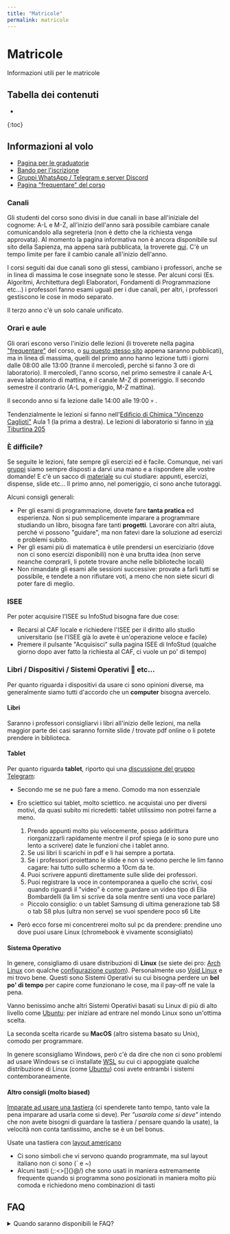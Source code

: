 ```yaml
---
title: "Matricole"
permalink: matricole 
---
```


# Matricole

Informazioni utili per le matricole

## Tabella dei contenuti
* 
{:toc}

## Informazioni al volo

- [Pagina per le graduatorie](https://www.uniroma1.it/it/pagina/corsi-ad-accesso-programmato-con-tolc-i-e-selezioni)
- [Bando per l'iscrizione](https://www.uniroma1.it/sites/default/files/field_file_allegati/14616_ingegnerie_tolcap_2023_2024_0.pdf)
- [Gruppi WhatsApp / Telegram e server Discord](./gruppi)
- [Pagina "frequentare" del corso](https://corsidilaurea.uniroma1.it/it/corso/2023/29923/programmazione?guid_cv)

### Canali

Gli studenti del corso sono divisi in due canali in base all'iniziale del cognome: A-L e M-Z, all'inizio dell'anno sarà possibile cambiare canale comunicandolo alla segreteria (non è detto che la richiesta venga approvata). Al momento la pagina informativa non è ancora disponibile sul sito della Sapienza, ma appena sarà pubblicata, la troverete [qui](https://corsidilaurea.uniroma1.it/it/corso/2023/29923/programmazione?guid_cv). C'è un tempo limite per fare il cambio canale all'inizio dell'anno. 

I corsi seguiti dai due canali sono gli stessi, cambiano i professori, anche se in linea di massima le cose insegnate sono le stesse. Per alcuni corsi (Es. Algoritmi, Architettura degli Elaboratori, Fondamenti di Programmazione etc...) i professori fanno esami uguali per i due canali, per altri, i professori gestiscono le cose in modo separato.

Il terzo anno c'è un solo canale unificato.

### Orari e aule

Gli orari escono verso l'inizio delle lezioni (li troverete nella pagina ["frequentare"](https://corsidilaurea.uniroma1.it/it/corso/2023/29923/programmazione?guid_cv) del corso, o [su questo stesso sito](./orari) appena saranno pubblicati), ma in linea di massima, quelli del primo anno hanno lezione tutti i giorni dalle 08:00 alle 13:00 (tranne il mercoledì, perché si fanno 3 ore di laboratorio). Il mercoledì, l'anno scorso, nel primo semestre il canale A-L aveva laboratorio di mattina, e il canale M-Z di pomeriggio. Il secondo semestre il contrario (A-L pomeriggio, M-Z mattina). 

Il secondo anno si fa lezione dalle 14:00 alle 19:00 💀 .

Tendenzialmente le lezioni si fanno nell'[Edificio di Chimica "Vincenzo Caglioti"](https://www.uniroma1.it/sites/default/files/ACU032.pdf) Aula 1 (la prima a destra). Le lezioni di laboratorio si fanno in [via Tiburtina 205](https://web.uniroma1.it/i3s/node/8901)



### È difficile?

Se seguite le lezioni, fate sempre gli esercizi ed è facile. Comunque, nei vari [gruppi](./gruppi) siamo sempre disposti a darvi una mano e a rispondere alle vostre domande! E c'è un sacco di [materiale](./risorse) su cui studiare: appunti, esercizi, dispense, slide etc... Il primo anno, nel pomeriggio, ci sono anche tutoraggi.

Alcuni consigli generali:
- Per gli esami di programmazione, dovete fare **tanta pratica** ed esperienza. Non si può semplicemente imparare a programmare studiando un libro, bisogna fare tanti **progetti**. Lavorare con altri aiuta, perché vi possono "guidare", ma non fatevi dare la soluzione ad esercizi e problemi subito.
- Per gli esami più di matematica è utile prendersi un eserciziario (dove non ci sono esercizi disponibili) non è una brutta idea (non serve neanche comprarli, li potete trovare anche nelle biblioteche locali)
- Non rimandate gli esami alle sessioni successive: provate a farli tutti se possibile, e tendete a non rifiutare voti, a meno che non siete sicuri di poter fare di meglio. 

### ISEE

Per poter acquisire l'ISEE su InfoStud bisogna fare due cose:
- Recarsi al CAF locale e richiedere l'ISEE per il diritto allo studio universitario (se l'ISEE già lo avete è un'operazione veloce e facile)
- Premere il pulsante "Acquisisci" sulla pagina ISEE di InfoStud (qualche giorno dopo aver fatto la richiesta al CAF, ci vuole un po' di tempo)

### Libri / Dispositivi / Sistemi Operativi 🐧 etc...

Per quanto riguarda i dispositivi da usare ci sono opinioni diverse, ma generalmente siamo tutti d'accordo che un **computer** bisogna avercelo.

#### Libri

Saranno i professori consigliarvi i libri all'inizio delle lezioni, ma nella maggior parte dei casi saranno fornite slide / trovate pdf online o li potete prendere in biblioteca.

#### Tablet

Per quanto riguarda **tablet**, riporto qui una [discussione del gruppo Telegram](https://t.me/sapienzainformatica/113467):
- Secondo me se ne può fare a meno. Comodo ma non essenziale
- Ero sciettico sui tablet, molto sciettico. ne acquistai uno per diversi motivi, da quasi subito mi ricredetti: tablet utilissimo non potrei farne a meno.

    1. Prendo appunti molto piu velocemente, posso addirittura riorganizzarli rapidamente mentre il prof spiega (e io sono pure uno lento a scrivere) date le funzioni che i tablet anno.
    2. Se usi libri li scarichi in pdf e li hai sempre a portata.
    3. Se i professori proiettano le slide e non si vedono perche le lim fanno cagare: hai tutto sullo schermo a 10cm da te.
    4. Puoi scrivere appunti direttamente sulle slide dei professori.
    5. Puoi registrare la voce in contemporanea a quello che scrivi, cosi quando riguardi il "video" è come guardare un video tipo di Elia Bombardelli (la lim si scrive da sola mentre senti una voce parlare)

    - Piccolo consiglio: o un tablet Samsung di ultima generazione tab S8 o tab S8 plus (ultra non serve) se vuoi spendere poco s6 Lite

- Però ecco forse mi concentrerei molto sul pc da prendere: prendine uno dove puoi usare Linux (chromebook è vivamente sconsigliato)

#### Sistema Operativo

In genere, consigliamo di usare distribuzioni di **Linux** (se siete dei pro: [Arch Linux](./https://archlinux.org/) con qualche [configurazione custom](https://www.reddit.com/r/unixporn/)). Personalmente uso [Void Linux](https://voidlinux.org/) e mi trovo bene. Questi sono Sistemi Operativi su cui bisogna perdere un **bel po' di tempo** per capire come funzionano le cose, ma il pay-off ne vale la pena. 

Vanno benissimo anche altri Sistemi Operativi basati su Linux di più di alto livello come [Ubuntu](https://ubuntu.com/): per iniziare ad entrare nel mondo Linux sono un'ottima scelta.

La seconda scelta ricarde su **MacOS** (altro sistema basato su Unix), comodo per programmare.

In genere sconsigliamo Windows, però c'è da dire che non ci sono problemi ad usare Windows se ci installate [WSL](https://learn.microsoft.com/en-us/windows/wsl/install) su cui ci appoggiate qualche distribuzione di Linux (come [Ubuntu](https://apps.microsoft.com/store/detail/ubuntu-22042-lts/9PN20MSR04DW?hl=it-it&gl=it&rtc=1)) così avete entrambi i sistemi contemboraneamente.

#### Altro consigli (molto biased) 

[Imparate ad usare una tastiera](https://www.typingclub.com/) (ci spenderete tanto tempo, tanto vale la pena imparare ad usarla come si deve). Per *"usarala come si deve"* intendo che non avete bisogni di guardare la tastiera / pensare quando la usate), la velocità non conta tantissimo, anche se è un bel bonus.

Usate una tastiera con [layout americano](https://miamioh.edu/cas/centers-institutes/interactive-language-resource-center/tech-support/_images/us-intl-keyboard-1.png)
- Ci sono simboli che vi servono quando programmate, ma sul layout italiano non ci sono (\` e ~)
- Alcuni tasti (;:<>[]{}@/) che sono usati in maniera estremamente frequente quando si programma sono posizionati in maniera molto più comoda e richiedono meno combinazioni di tasti
    


## FAQ 

<details>
    <summary>Quando saranno disponibili le FAQ?</summary>
    A breve 😅
</details>

